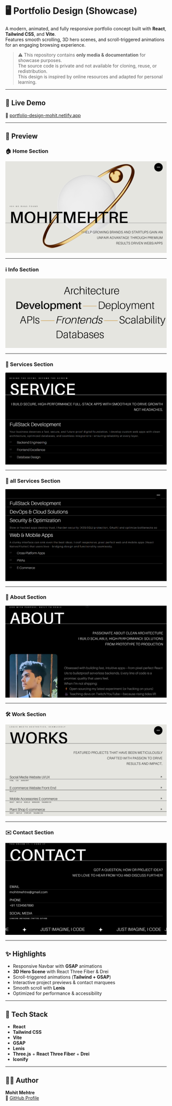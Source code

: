 # 🖥️ Portfolio Design (Showcase)

A modern, animated, and fully responsive portfolio concept built with **React**, **Tailwind CSS**, and **Vite**.  
Features smooth scrolling, 3D hero scenes, and scroll-triggered animations for an engaging browsing experience.

> ⚠️ This repository contains **only media & documentation** for showcase purposes.  
> The source code is private and not available for cloning, reuse, or redistribution.  
> This design is inspired by online resources and adapted for personal learning.

---

## 🚀 Live Demo
🔗 [portfolio-design-mohit.netlify.app](https://portfolio-design-mohit.netlify.app/)

---

## 📸 Preview

### 🏠 Home Section
![Home](./assets/home.png)

---

### ℹ️ Info Section
![Info](./assets/info.png)

---

### 💼 Services Section
![Services](./assets/services.png)

---

### 💼 all Services Section
![Services](./assets/whole-services.png)

---

### 👤 About Section
![About](./assets/about.png)

---

### 🛠️ Work Section
![Work](./assets/work.png)

---

### ✉️ Contact Section
![Contact](./assets/contact.png)

---

## ✨ Highlights

- Responsive Navbar with **GSAP** animations
- **3D Hero Scene** with React Three Fiber & Drei
- Scroll-triggered animations (**Tailwind + GSAP**)
- Interactive project previews & contact marquees
- Smooth scroll with **Lenis**
- Optimized for performance & accessibility

---

## 🧠 Tech Stack

- **React**  
- **Tailwind CSS**  
- **Vite**  
- **GSAP**  
- **Lenis**  
- **Three.js** + **React Three Fiber** + **Drei**  
- **Iconify**

---

## 🙋‍♂️ Author

**Mohit Mehtre**  
📍 [GitHub Profile](https://github.com/mohitmehtre)
